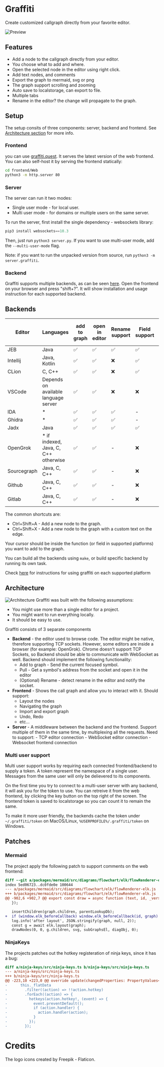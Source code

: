 # Graffiti

Create customized callgraph directly from your favorite editor.

![Preview](docs/images/screenshots/screenshot.png)

## Features

- Add a node to the callgraph directly from your editor.
- You choose what to add and where.
- Open the selected node in the editor using right click.
- Add text nodes, and comments
- Export the graph to mermaid, svg or png
- The graph support scrolling and zooming
- Auto save to localstorage, can export to file.
- Multiple tabs
- Rename in the editor? the change will propagate to the graph.

## Setup

The setup consits of three components: server, backend and frontend. See [Architecture section](#architecture) for more info.

### Frontend

you can use [graffiti.quest](https://graffiti.quest). It serves the latest version of the web frontend.  
You can also self-host it by serving the frontend statically:

```bash
cd frontend/Web
python3 -m http.server 80
```

### Server

The server can run it two modes:

- Single user mode - for local user.
- Multi user mode - for domains or multiple users on the same server.

To run the server, first install the single dependency - websockets library:

```python
pip3 install websockets==10.3
```

Then, just run `python3 server.py`. If you want to use multi-user mode, add the `--multi-user-mode` flag.

Note: if you want to run the unpacked version from source, run `python3 -m server.graffiti`.

### Backend

Graffiti supports multiple backends, as can be seen [here](#backends). Open the frontend on your browser and press "shift+?". It will show installation and usage instruction for each supported backend.

## Backends

| Editor      | Languages                             | add to graph | open in editor | Rename support | Field support | Add line to graph | Add xrefs | Socket type |
| ----------- | ------------------------------------- | ------------ | -------------- | -------------- | ------------- | ----------------- | --------- | ----------- |
| JEB         | Java                                  | ✅           | ✅             | ✅             | ✅            | ✅                | ✅        | TCP         |
| Intellij    | Java, Kotlin                          | ✅           | ✅             | ❌             | ✅            | ✅                | ✅        | TCP         |
| CLion       | C, C++                                | ✅           | ✅             | ❌             | ✅            | ✅                | ❌        | TCP         |
| VSCode      | Depends on available language server  | ✅           | ✅             | ❌             | ❌            | ✅                | ❌        | TCP         |
| IDA         | \*                                    | ✅           | ✅             | ✅             | -             | ✅                | ✅        | TCP         |
| Ghidra      | \*                                    | ✅           | ✅             | ✅             | -             | ✅                | ❌        | TCP         |
| Jadx        | Java                                  | ✅           | ✅             | ✅             | ✅            | ❌                | ✅        | TCP         |
| OpenGrok    | \* if indexed, Java, C, C++ otherwise | ✅           | ✅             | -              | ❌            | ✅                | ❌        | Websocket   |
| Sourcegraph | Java, C, C++                          | ✅           | ✅             | -              | ❌            | ✅                | ❌        | Websocket   |
| Github      | Java, C, C++                          | ✅           | ✅             | -              | ❌            | ✅                | ❌        | Websocket   |
| Gitlab      | Java, C, C++                          | ✅           | ✅             | -              | ❌            | ✅                | ❌        | Websocket   |

The common shortcuts are:

- Ctrl+Shift+A - Add a new node to the graph.
- Ctrl+Shift+X - Add a new node to the graph with a custom text on the edge.

Your cursor should be inside the function (or field in supported platforms) you want to add to the graph.

You can build all the backends using `make`, or build specific backend by running its own task.

Check [here](docs/platforms) for instructions for using graffiti on each supported platform

## Architecture

![Architecture](docs/images/architecture.svg)
Graffiti was built with the following assumptions:

- You might use more than a single editor for a project.
- You might want to run everything locally.
- It should be easy to use.

Graffiti consists of 3 separate components

- **Backend** - the editor used to browse code. The editor might be native, therefore supporting TCP sockets. However, some editors are inside a browser (for example: OpenGrok). Chrome doesn't support TCP Sockets, so Backend should be able to communicate with WebSocket as well. Backend should implement the following functionality:
  - Add to graph - Send the current focused symbol.
  - Pull - Get a symbol's address from the socket and open it in the editor
  - (Optional) Rename - detect rename in the editor and notify the socket.
- **Frontend** - Shows the call graph and allow you to interact with it. Should support:
  - Layout the nodes
  - Navigating the graph
  - Import and export graph
  - Undo, Redo
  - etc...
- **Server** - A middleware between the backend and the frontend. Support multiple of them in the same time, by multiplexing all the requests.
  Need to support: - TCP editor connection - WebSocket editor connection - Websocket frontend connection

### Multi user support

Multi user support works by requiring each connected frontend/backend to supply a token.
A token represent the namespace of a single user. Messages from the same user will only be delievered to its components.

On the first time you try to connect to a multi-user server with any backend, it will ask you for the token to use. You can retreive it from the web frontend,
by clicking the key button on the top right of the screen. The frontend token is saved to localstorage so you can count it to remain the same.

To make it more user friendly, the backends cache the token under `~/.graffiti/token` on MacOS/Linux, `%USERPROFILE%/.graffiti/token` on Windows.

## Patches

### Mermaid

The project apply the following patch to support comments on the web frontend:

```diff
diff --git a/packages/mermaid/src/diagrams/flowchart/elk/flowRenderer-elk.js b/packages/mermaid/src/diagrams/flowchart/elk/flowRenderer-elk.js
index 5ed06723..dc0fde0e 100644
--- a/packages/mermaid/src/diagrams/flowchart/elk/flowRenderer-elk.js
+++ b/packages/mermaid/src/diagrams/flowchart/elk/flowRenderer-elk.js
@@ -902,6 +902,7 @@ export const draw = async function (text, id, _version, diagObj) {
   });

   insertChildren(graph.children, parentLookupDb);
+  if (window.elk_beforeCallback) window.elk_beforeCallback(id, graph)
   log.info('after layout', JSON.stringify(graph, null, 2));
   const g = await elk.layout(graph);
   drawNodes(0, 0, g.children, svg, subGraphsEl, diagObj, 0);
```

### NinjaKeys

The projects patches out the hotkey registeration of ninja keys, since it has a bug:

```diff
diff a/ninja-keys/src/ninja-keys.ts b/ninja-keys/src/ninja-keys.ts
--- a/ninja-keys/src/ninja-keys.ts
+++ b/ninja-keys/src/ninja-keys.ts
@@ -223,10 +223,0 @@ override update(changedProperties: PropertyValues<this>) {
-      this._flatData
-        .filter((action) => !!action.hotkey)
-        .forEach((action) => {
-          hotkeys(action.hotkey!, (event) => {
-            event.preventDefault();
-            if (action.handler) {
-              action.handler(action);
-            }
-          });
-        });
```

# Credits

The logo icons created by Freepik - Flaticon.
